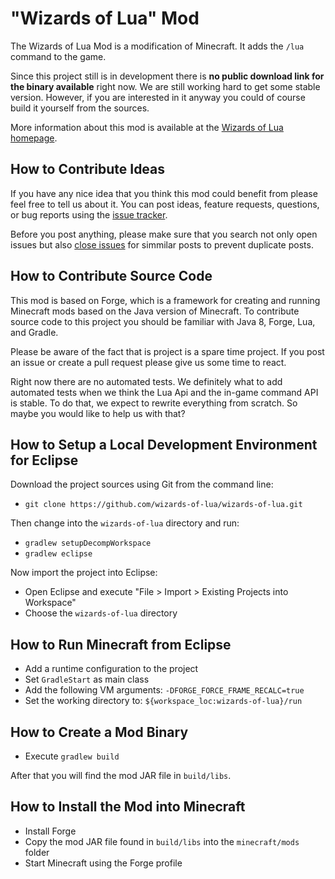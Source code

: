 # "Wizards of Lua" Mod

The Wizards of Lua Mod is a modification of Minecraft. It adds the `/lua` command to the game.

Since this project still is in development there is **no public download link for the binary available** right now.
We are still working hard to get some stable version.
However, if you are interested in it anyway you could of course build it yourself from the sources.

More information about this mod is available at the [Wizards of Lua homepage](http://www.wizards-of-lua.net).

## How to Contribute Ideas
If you have any nice idea that you think this mod could benefit from please feel free to tell us about it. You can post ideas, feature requests, questions, or bug reports using the [issue tracker](https://github.com/wizards-of-lua/wizards-of-lua/issues).

Before you post anything, please make sure that you search not only open issues but also [close issues](https://github.com/wizards-of-lua/wizards-of-lua/pulls?q=is%3Aclosed%20) for simmilar posts to prevent duplicate posts. 

## How to Contribute Source Code
This mod is based on Forge, which is a framework for creating and running Minecraft mods based on the Java version of Minecraft.
To contribute source code to this project you should be familiar with Java 8, Forge, Lua, and Gradle.

Please be aware of the fact that is project is a spare time project. If you post an issue or create a pull request please give us some time to react.

Right now there are no automated tests. We definitely what to add automated tests when we think the Lua Api and the in-game command API is stable. To do that, we expect to rewrite everything from scratch. So maybe you would like to help us with that?

## How to Setup a Local Development Environment for Eclipse
Download the project sources using Git from the command line:
* `git clone https://github.com/wizards-of-lua/wizards-of-lua.git`

Then change into the `wizards-of-lua` directory and run:
* `gradlew setupDecompWorkspace`
* `gradlew eclipse`

Now import the project into Eclipse:
* Open Eclipse and execute "File > Import > Existing Projects into Workspace"
* Choose the `wizards-of-lua` directory

## How to Run Minecraft from Eclipse
* Add a runtime configuration to the project
* Set `GradleStart` as main class
* Add the following VM arguments: `-DFORGE_FORCE_FRAME_RECALC=true`
* Set the working directory to: `${workspace_loc:wizards-of-lua}/run`

## How to Create a Mod Binary
* Execute `gradlew build`

After that you will find the mod JAR file in `build/libs`.

## How to Install the Mod into Minecraft 
* Install Forge
* Copy the mod JAR file found in `build/libs` into the `minecraft/mods` folder
* Start Minecraft using the Forge profile

